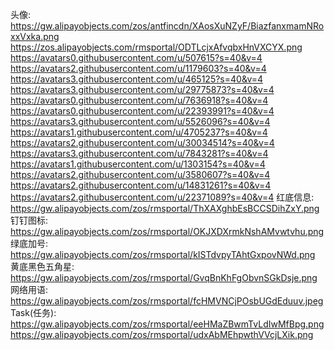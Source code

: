头像:
https://gw.alipayobjects.com/zos/antfincdn/XAosXuNZyF/BiazfanxmamNRoxxVxka.png
https://zos.alipayobjects.com/rmsportal/ODTLcjxAfvqbxHnVXCYX.png
https://avatars0.githubusercontent.com/u/507615?s=40&v=4
https://avatars2.githubusercontent.com/u/1179603?s=40&v=4
https://avatars3.githubusercontent.com/u/465125?s=40&v=4
https://avatars3.githubusercontent.com/u/29775873?s=40&v=4
https://avatars0.githubusercontent.com/u/7636918?s=40&v=4
https://avatars0.githubusercontent.com/u/22393991?s=40&v=4
https://avatars3.githubusercontent.com/u/5526096?s=40&v=4
https://avatars1.githubusercontent.com/u/4705237?s=40&v=4
https://avatars2.githubusercontent.com/u/30034514?s=40&v=4
https://avatars3.githubusercontent.com/u/7843281?s=40&v=4
https://avatars1.githubusercontent.com/u/1303154?s=40&v=4
https://avatars2.githubusercontent.com/u/3580607?s=40&v=4
https://avatars2.githubusercontent.com/u/14831261?s=40&v=4
https://avatars2.githubusercontent.com/u/22371089?s=40&v=4
红底信息:
https://gw.alipayobjects.com/zos/rmsportal/ThXAXghbEsBCCSDihZxY.png
钉钉图标:
https://gw.alipayobjects.com/zos/rmsportal/OKJXDXrmkNshAMvwtvhu.png
绿底加号:
https://gw.alipayobjects.com/zos/rmsportal/kISTdvpyTAhtGxpovNWd.png
黄底黑色五角星:
https://gw.alipayobjects.com/zos/rmsportal/GvqBnKhFgObvnSGkDsje.png
网络用语:
https://gw.alipayobjects.com/zos/rmsportal/fcHMVNCjPOsbUGdEduuv.jpeg
Task(任务):
https://gw.alipayobjects.com/zos/rmsportal/eeHMaZBwmTvLdIwMfBpg.png
https://gw.alipayobjects.com/zos/rmsportal/udxAbMEhpwthVVcjLXik.png
